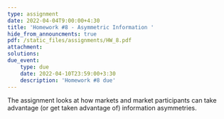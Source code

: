 ```yaml
---
type: assignment
date: 2022-04-04T9:00:00+4:30
title: 'Homework #8 - Asymmetric Information '
hide_from_announcments: true
pdf: /static_files/assignments/HW_8.pdf
attachment: 
solutions: 
due_event: 
    type: due
    date: 2022-04-10T23:59:00+3:30
    description: 'Homework #8 due'
---
```

The assignment looks at how markets and market participants can take advantage (or get taken advantage of) information asymmetries. 